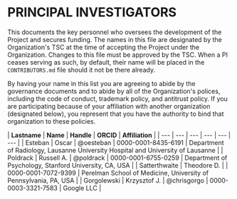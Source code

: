 # PRINCIPAL INVESTIGATORS

This documents the key personnel who oversees the development of the Project and secures funding.
The names in this file are designated by the Organization's TSC at the time of accepting the Project under the Organization.
Changes to this file must be approved by the TSC.
When a PI ceases serving as such, by default, their name will be placed in the `CONTRIBUTORS.md` file should it not be there already.

By having your name in this list you are agreeing to abide by the governance documents and to abide by all of the Organization's polices, including the code of conduct, trademark policy, and antitrust policy.
If you are participating because of your affiliation with another organization (designated below), you represent that you have the authority to bind that organization to these policies.

| **Lastname** | **Name** | **Handle** | **ORCID** | **Affiliation** |
| --- | --- | --- | --- | --- | --- |
| Esteban | Oscar | @oesteban | 0000-0001-8435-6191 | Department of Radiology, Lausanne University Hospital and University of Lausanne |
| Poldrack | Russell A. | @poldrack | 0000-0001-6755-0259 | Department of Psychology, Stanford University, CA, USA |
| Satterthwaite | Theodore D. |  | 0000-0001-7072-9399 | Perelman School of Medicine, University of Pennsylvania, PA, USA |
| Gorgolewski | Krzysztof J. | @chrisgorgo | 0000-0003-3321-7583 | Google LLC |
